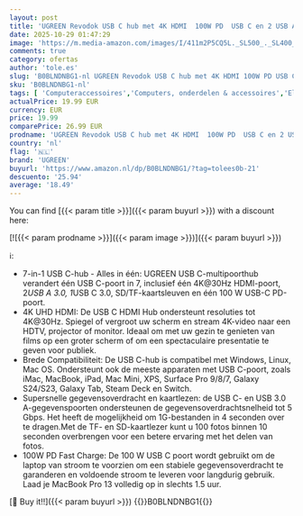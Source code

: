```yaml
---
layout: post
title: 'UGREEN Revodok USB C hub met 4K HDMI  100W PD  USB C en 2 USB A 3.0 gegevens poorten  SD/MicroSD  Multiadapter voor iPhone 15/15Pro  MacBook Pro/Air  iPad Pro/Air  Surface  Galaxy  Steam Deck enz.'
date: 2025-10-29 01:47:29
image: 'https://m.media-amazon.com/images/I/411m2P5CQ5L._SL500_._SL400_.jpg'
comments: true
category: ofertas
author: 'tole.es'
slug: 'B0BLNDNBG1-nl UGREEN Revodok USB C hub met 4K HDMI 100W PD USB C en 2...'
sku: 'B0BLNDNBG1-nl'
tags: [ 'Computeraccessoires','Computers, onderdelen & accessoires','Elektronica','USB-hubs','ugreen','🇳🇱', ]
actualPrice: 19.99 EUR
currency: EUR
price: 19.99
comparePrice: 26.99 EUR
prodname: 'UGREEN Revodok USB C hub met 4K HDMI  100W PD  USB C en 2 USB A 3.0 gegevens poorten  SD/MicroSD  Multiadapter voor iPhone 15/15Pro  MacBook Pro/Air  iPad Pro/Air  Surface  Galaxy  Steam Deck enz.'
country: 'nl'
flag: '🇳🇱'
brand: 'UGREEN'
buyurl: 'https://www.amazon.nl/dp/B0BLNDNBG1/?tag=tolees0b-21'
descuento: '25.94'
average: '18.49'
---
```


You can find [{{< param title >}}]({{< param buyurl >}}) with a discount here:

[![{{< param prodname >}}]({{< param image >}})]({{< param buyurl >}})

ℹ️:

- 7-in-1 USB C-hub - Alles in één: UGREEN USB C-multipoorthub verandert één USB C-poort in 7, inclusief één 4K@30Hz HDMI-poort, 2*USB A 3.0, 1*USB C 3.0, SD/TF-kaartsleuven en één 100 W USB-C PD-poort.
- 4K UHD HDMI: De USB C HDMI Hub ondersteunt resoluties tot 4K@30Hz. Spiegel of vergroot uw scherm en stream 4K-video naar een HDTV, projector of monitor. Ideaal om met uw gezin te genieten van films op een groter scherm of om een ​​spectaculaire presentatie te geven voor publiek.
- Brede Compatibiliteit: De USB C-hub is compatibel met Windows, Linux, Mac OS. Ondersteunt ook de meeste apparaten met USB C-poort, zoals iMac, MacBook, iPad, Mac Mini, XPS, Surface Pro 9/8/7, Galaxy S24/S23, Galaxy Tab, Steam Deck en Switch.
- Supersnelle gegevensoverdracht en kaartlezen: de USB C- en USB 3.0 A-gegevenspoorten ondersteunen de gegevensoverdrachtsnelheid tot 5 Gbps. Het heeft de mogelijkheid om 1G-bestanden in 4 seconden over te dragen.Met de TF- en SD-kaartlezer kunt u 100 fotos binnen 10 seconden overbrengen voor een betere ervaring met het delen van fotos.
- 100W PD Fast Charge: De 100 W USB C poort wordt gebruikt om de laptop van stroom te voorzien om een stabiele gegevensoverdracht te garanderen en voldoende stroom te leveren voor langdurig gebruik. Laad je MacBook Pro 13 volledig op in slechts 1.5 uur.

[🛒 Buy it!!]({{< param buyurl >}})
{{<world>}}B0BLNDNBG1{{</world>}}
